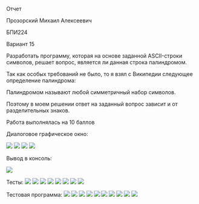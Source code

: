 Отчет

Прозорский Михаил Алексеевич

БПИ224

Вариант 15

Разработать программу, которая на основе заданной ASCII-строки символов, решает вопрос, является ли данная строка палиндромом.

Так как особых требований не было, то я взял с Википедии следующее определение палиндрома:

Палиндромом называют любой симметричный набор символов.

Поэтому в моем решении ответ на заданный вопрос зависит и от разделительных знаков.

Работа выполнялась на 10 баллов

Диалоговое графическое окно:

![](1.png)
![](2.png)
![](3.png)
![](4.png)

Вывод в консоль:

![](5.png)

Тесты:
![](7.png)
![](6.png)
![](8.png)
![](9.png)
![](10.png)
![](11.png)
![](12.png)
![](13.png)

Тестовая программа:
![](14.png)
![](15.png)
![](16.png)
![](17.png)
![](18.png)
![](19.png)
![](20.png)
![](21.png)
![](22.png)
![](23.png)


